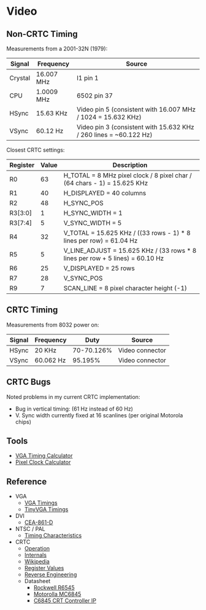 # Video

## Non-CRTC Timing

Measurements from a 2001-32N (1979):

Signal | Frequency  | Source
-------|------------|----------
Crystal| 16.007 MHz | I1 pin 1
CPU    | 1.0009 MHz | 6502 pin 37
HSync  | 15.63 KHz  | Video pin 5 (consistent with 16.007 MHz / 1024 = 15.632 KHz)
VSync  | 60.12 Hz   | Video pin 3 (consistent with 15.632 KHz / 260 lines = ~60.122 Hz)

Closest CRTC settings:

Register | Value | Description
---------|-------|-----------------------------------------------
 R0      |   63  | H_TOTAL = 8 MHz pixel clock / 8 pixel char / (64 chars - 1) = 15.625 KHz
 R1      |   40  | H_DISPLAYED = 40 columns
 R2      |   48  | H_SYNC_POS
 R3[3:0] |    1  | H_SYNC_WIDTH = 1
 R3[7:4] |    5  | V_SYNC_WIDTH = 5
 R4      |   32  | V_TOTAL = 15.625 KHz / ((33 rows - 1) * 8 lines per row) = 61.04 Hz
 R5      |    5  | V_LINE_ADJUST = 15.625 KHz / (33 rows * 8 lines per row + 5 lines) = 60.10 Hz
 R6      |   25  | V_DISPLAYED = 25 rows
 R7      |   28  | V_SYNC_POS
 R9      |    7  | SCAN_LINE = 8 pixel character height (-1)

## CRTC Timing

Measurements from 8032 power on:

Signal | Frequency | Duty       | Source
-------|-----------|------------|-----------
HSync  | 20 KHz    | 70-70.126% | Video connector
VSync  | 60.062 Hz | 95.195%    | Video connector

## CRTC Bugs

Noted problems in my current CRTC implementation:

* Bug in vertical timing: (61 Hz instead of 60 Hz)
* V. Sync width currently fixed at 16 scanlines (per original Motorola chips)

## Tools

* [VGA Timing Calculator](https://www.epanorama.net/faq/vga2rgb/calc.html)
* [Pixel Clock Calculator](https://www.monitortests.com/pixelclock.php)

## Reference

* VGA
  * [VGA Timings](http://martin.hinner.info/vga/timing.html)
  * [TinyVGA Timings](http://www.tinyvga.com/vga-timing)
* DVI
  * [CEA-861-D](https://ia903002.us.archive.org/1/items/CEA-861-D/CEA-861-D.pdf)
* NTSC / PAL
  * [Timing Characteristics](http://www.kolumbus.fi/pami1/video/pal_ntsc.html)
* CRTC
  * [Operation](http://www.6502.org/users/andre/hwinfo/crtc/crtc.html)
  * [Internals](http://www.6502.org/users/andre/hwinfo/crtc/internals/index.html)
  * [Wikipedia](https://en.wikipedia.org/wiki/Motorola_6845)
  * [Register Values](https://github.com/sjgray/cbm-edit-rom/blob/master/docs/CRTC%20Registers.txt)
  * [Reverse Engineering](https://stardot.org.uk/forums/viewtopic.php?t=22008)
  * Datasheet
    * [Rockwell R6545](http://archive.6502.org/datasheets/rockwell_r6545-1_crtc.pdf)
    * [Motorolla MC6845](http://m.www.datasheets.pl/elementy_czynne/IC/MC6845.pdf)
    * [C6845 CRT Controller IP](https://colorcomputerarchive.com/repo/Documents/Datasheets/SY6845E-C6845%20CRT%20Controller%20(CAST).pdf)
